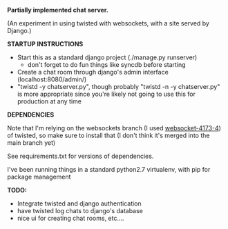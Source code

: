 **Partially implemented chat server.**


(An experiment in using twisted with websockets, with a site served by Django.)



**STARTUP INSTRUCTIONS**


* Start this as a standard django project (./manage.py runserver) 
  * don't forget to do fun things like syncdb before starting
* Create a chat room through django's admin interface (localhost:8080/admin/)
* "twistd -y chatserver.py", though probably "twistd -n -y chatserver.py" is more appropriate since you're likely not going to use this for production at any time


**DEPENDENCIES**


Note that I'm relying on the websockets branch (I used [websocket-4173-4](https://github.com/twisted/twisted/tree/websocket-4173-4)) of twisted, so make sure to install that (I don't think it's merged into the main branch yet)   

See requirements.txt for versions of dependencies. 

I've been running things in a standard python2.7 virtualenv, with pip for package management

**TODO:**
 * Integrate twisted and django authentication
 * have twisted log chats to django's database
 * nice ui for creating chat rooms, etc....
